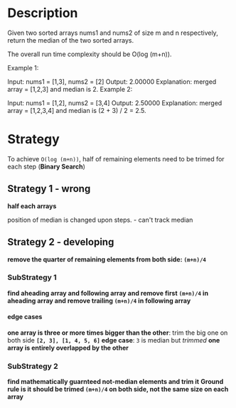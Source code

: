 # Description
Given two sorted arrays nums1 and nums2 of size m and n respectively, return the median of the two sorted arrays.

The overall run time complexity should be O(log (m+n)).

 

Example 1:

Input: nums1 = [1,3], nums2 = [2]
Output: 2.00000
Explanation: merged array = [1,2,3] and median is 2.
Example 2:

Input: nums1 = [1,2], nums2 = [3,4]
Output: 2.50000
Explanation: merged array = [1,2,3,4] and median is (2 + 3) / 2 = 2.5.

# Strategy

To achieve `O(log (m+n))`, half of remaining elements need to be trimed for each step (**Binary Search**)

## Strategy 1 - wrong

**half each arrays**

position of median is changed upon steps. - can't track median

## Strategy 2 - developing

**remove the quarter of remaining elements from both side: `(m+n)/4`**

### SubStrategy 1

**find aheading array and following array and remove first `(m+n)/4` in aheading array and remove trailing `(m+n)/4` in following array**

#### edge cases 

**one array is three or more times bigger than the other**: trim the big one on both side
**`[2, 3], [1, 4, 5, 6]` edge case**: `3` is median but *trimmed*
**one array is entirely overlapped by the other**

### SubStrategy 2

**find mathematically guarnteed not-median elements and trim it**
**Ground rule is it should be trimed `(m+n)/4` on both side, not the same size on each array**